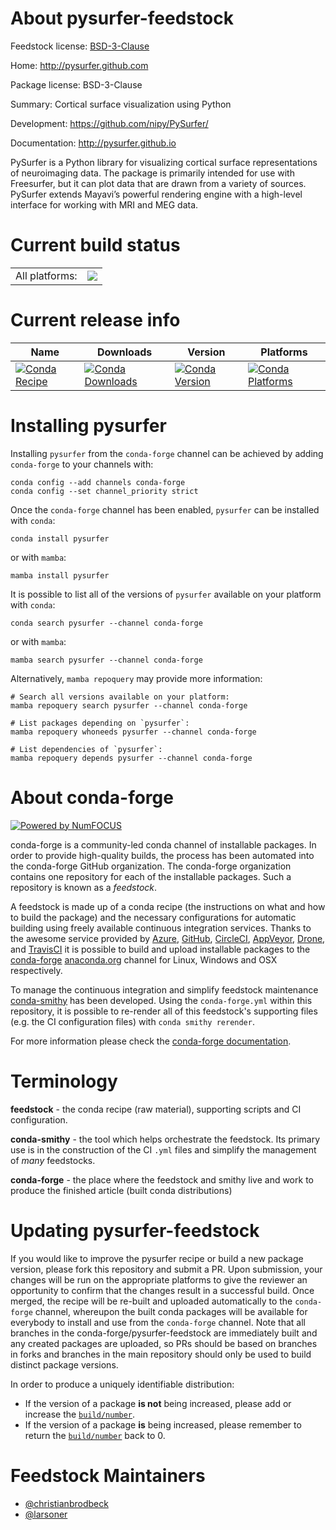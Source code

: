 About pysurfer-feedstock
========================

Feedstock license: [BSD-3-Clause](https://github.com/conda-forge/pysurfer-feedstock/blob/main/LICENSE.txt)

Home: http://pysurfer.github.com

Package license: BSD-3-Clause

Summary: Cortical surface visualization using Python

Development: https://github.com/nipy/PySurfer/

Documentation: http://pysurfer.github.io

PySurfer is a Python library for visualizing cortical surface
representations of neuroimaging data. The package is primarily intended for
use with Freesurfer, but it can plot data that are drawn from a variety of
sources. PySurfer extends Mayavi’s powerful rendering engine with a
high-level interface for working with MRI and MEG data.


Current build status
====================


<table><tr><td>All platforms:</td>
    <td>
      <a href="https://dev.azure.com/conda-forge/feedstock-builds/_build/latest?definitionId=3254&branchName=main">
        <img src="https://dev.azure.com/conda-forge/feedstock-builds/_apis/build/status/pysurfer-feedstock?branchName=main">
      </a>
    </td>
  </tr>
</table>

Current release info
====================

| Name | Downloads | Version | Platforms |
| --- | --- | --- | --- |
| [![Conda Recipe](https://img.shields.io/badge/recipe-pysurfer-green.svg)](https://anaconda.org/conda-forge/pysurfer) | [![Conda Downloads](https://img.shields.io/conda/dn/conda-forge/pysurfer.svg)](https://anaconda.org/conda-forge/pysurfer) | [![Conda Version](https://img.shields.io/conda/vn/conda-forge/pysurfer.svg)](https://anaconda.org/conda-forge/pysurfer) | [![Conda Platforms](https://img.shields.io/conda/pn/conda-forge/pysurfer.svg)](https://anaconda.org/conda-forge/pysurfer) |

Installing pysurfer
===================

Installing `pysurfer` from the `conda-forge` channel can be achieved by adding `conda-forge` to your channels with:

```
conda config --add channels conda-forge
conda config --set channel_priority strict
```

Once the `conda-forge` channel has been enabled, `pysurfer` can be installed with `conda`:

```
conda install pysurfer
```

or with `mamba`:

```
mamba install pysurfer
```

It is possible to list all of the versions of `pysurfer` available on your platform with `conda`:

```
conda search pysurfer --channel conda-forge
```

or with `mamba`:

```
mamba search pysurfer --channel conda-forge
```

Alternatively, `mamba repoquery` may provide more information:

```
# Search all versions available on your platform:
mamba repoquery search pysurfer --channel conda-forge

# List packages depending on `pysurfer`:
mamba repoquery whoneeds pysurfer --channel conda-forge

# List dependencies of `pysurfer`:
mamba repoquery depends pysurfer --channel conda-forge
```


About conda-forge
=================

[![Powered by
NumFOCUS](https://img.shields.io/badge/powered%20by-NumFOCUS-orange.svg?style=flat&colorA=E1523D&colorB=007D8A)](https://numfocus.org)

conda-forge is a community-led conda channel of installable packages.
In order to provide high-quality builds, the process has been automated into the
conda-forge GitHub organization. The conda-forge organization contains one repository
for each of the installable packages. Such a repository is known as a *feedstock*.

A feedstock is made up of a conda recipe (the instructions on what and how to build
the package) and the necessary configurations for automatic building using freely
available continuous integration services. Thanks to the awesome service provided by
[Azure](https://azure.microsoft.com/en-us/services/devops/), [GitHub](https://github.com/),
[CircleCI](https://circleci.com/), [AppVeyor](https://www.appveyor.com/),
[Drone](https://cloud.drone.io/welcome), and [TravisCI](https://travis-ci.com/)
it is possible to build and upload installable packages to the
[conda-forge](https://anaconda.org/conda-forge) [anaconda.org](https://anaconda.org/)
channel for Linux, Windows and OSX respectively.

To manage the continuous integration and simplify feedstock maintenance
[conda-smithy](https://github.com/conda-forge/conda-smithy) has been developed.
Using the ``conda-forge.yml`` within this repository, it is possible to re-render all of
this feedstock's supporting files (e.g. the CI configuration files) with ``conda smithy rerender``.

For more information please check the [conda-forge documentation](https://conda-forge.org/docs/).

Terminology
===========

**feedstock** - the conda recipe (raw material), supporting scripts and CI configuration.

**conda-smithy** - the tool which helps orchestrate the feedstock.
                   Its primary use is in the construction of the CI ``.yml`` files
                   and simplify the management of *many* feedstocks.

**conda-forge** - the place where the feedstock and smithy live and work to
                  produce the finished article (built conda distributions)


Updating pysurfer-feedstock
===========================

If you would like to improve the pysurfer recipe or build a new
package version, please fork this repository and submit a PR. Upon submission,
your changes will be run on the appropriate platforms to give the reviewer an
opportunity to confirm that the changes result in a successful build. Once
merged, the recipe will be re-built and uploaded automatically to the
`conda-forge` channel, whereupon the built conda packages will be available for
everybody to install and use from the `conda-forge` channel.
Note that all branches in the conda-forge/pysurfer-feedstock are
immediately built and any created packages are uploaded, so PRs should be based
on branches in forks and branches in the main repository should only be used to
build distinct package versions.

In order to produce a uniquely identifiable distribution:
 * If the version of a package **is not** being increased, please add or increase
   the [``build/number``](https://docs.conda.io/projects/conda-build/en/latest/resources/define-metadata.html#build-number-and-string).
 * If the version of a package **is** being increased, please remember to return
   the [``build/number``](https://docs.conda.io/projects/conda-build/en/latest/resources/define-metadata.html#build-number-and-string)
   back to 0.

Feedstock Maintainers
=====================

* [@christianbrodbeck](https://github.com/christianbrodbeck/)
* [@larsoner](https://github.com/larsoner/)

